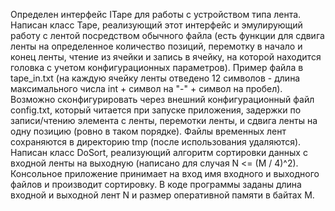 Определен интерфейс ITape для работы с устройством типа лента.
Написан класс Tape, реализующий этот интерфейс и эмулирующий работу с лентой посредством обычного файла (есть функции для сдвига ленты на определенное количество позиций, перемотку в начало и конец ленты, чтение из ячейки и запись в ячейку, на которой находится головка с учетом конфигурационных параметров). Пример файла в tape_in.txt (на каждую ячейку ленты отведено 12 символов - длина максимального числа int + символ на "-" + символ на пробел).
Возможно сконфигурировать через внешний конфигурационный файл config.txt, который читается при запуске приложения, задержки по записи/чтению элемента с ленты, перемотки ленты, и сдвига ленты на одну позицию (ровно в таком порядке).
Файлы временных лент сохраняются в директорию tmp (после использования удаляются).
Написан класс DoSort, реализующий алгоритм сортировки данных с входной ленты на выходную (написано для случая N <= (M / 4)^2).
Консольное приложение принимает на вход имя входного и выходного файлов и производит сортировку. В коде программы заданы длина входной и выходной лент N и размер оперативной памяти в байтах M.
